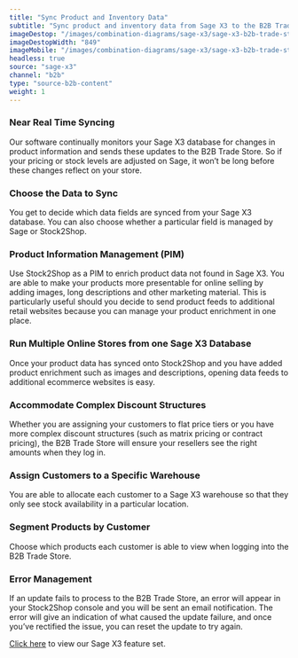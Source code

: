 ```yaml
---
title: "Sync Product and Inventory Data"
subtitle: "Sync product and inventory data from Sage X3 to the B2B Trade Store."
imageDestop: "/images/combination-diagrams/sage-x3/sage-x3-b2b-trade-store-inventory.svg"
imageDestopWidth: "849"
imageMobile: "/images/combination-diagrams/sage-x3/sage-x3-b2b-trade-store-inventory.svg"
headless: true
source: "sage-x3"
channel: "b2b"
type: "source-b2b-content"
weight: 1
---
```


### Near Real Time Syncing
Our software continually monitors your Sage X3 database for changes in product information and sends these updates to the B2B Trade Store. So if your pricing or stock levels are adjusted on Sage, it won’t be long before these changes reflect on your store.

### Choose the Data to Sync
You get to decide which data fields are synced from your Sage X3 database. You can also choose whether a particular field is managed by Sage or Stock2Shop.

### Product Information Management (PIM)
Use Stock2Shop as a PIM to enrich product data not found in Sage X3. You are able to make your products more presentable for online selling by adding images, long descriptions and other marketing material. This is particularly useful should you decide to send product feeds to additional retail websites because you can manage your product enrichment in one place.

### Run Multiple Online Stores from one Sage X3 Database
Once your product data has synced onto Stock2Shop and you have added product enrichment such as images and descriptions, opening data feeds to additional ecommerce websites is easy.

### Accommodate Complex Discount Structures
Whether you are assigning your customers to flat price tiers or you have more complex discount structures (such as matrix pricing or contract pricing), the B2B Trade Store will ensure your resellers see the right amounts when they log in.

### Assign Customers to a Specific Warehouse
You are able to allocate each customer to a Sage X3 warehouse so that they only see stock availability in a particular location.

### Segment Products by Customer
Choose which products each customer is able to view when logging into the B2B Trade Store.

### Error Management
If an update fails to process to the B2B Trade Store, an error will appear in your Stock2Shop console and you will be sent an email notification. The error will give an indication of what caused the update failure, and once you’ve rectified the issue, you can reset the update to try again.

[Click here](/help/features/sage-x3/ "Sage X3 Features") to view our Sage X3 feature set.